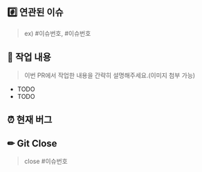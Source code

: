 ## #️⃣ 연관된 이슈

> ex) #이슈번호, #이슈번호

## 📝 작업 내용

> 이번 PR에서 작업한 내용을 간략히 설명해주세요.(이미지 첨부 가능)

- TODO
- TODO

## ⏰ 현재 버그

## ✏ Git Close

> close #이슈번호
